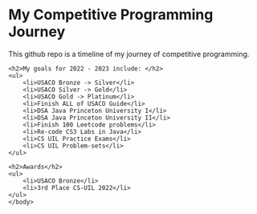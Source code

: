 <html>
    <body>
    <h1>My Competitive Programming Journey</h1>
    <p>This github repo is a timeline of my journey of competitive programming.</p>

    <h2>My goals for 2022 - 2023 include: </h2>
    <ul>
        <li>USACO Bronze -> Silver</li>
        <li>USACO Silver -> Gold</li>
        <li>USACO Gold -> Platinum</li>
        <li>Finish ALL of USACO Guide</li>
        <li>DSA Java Princeton University I</li>
        <li>DSA Java Princeton University II</li>
        <li>Finish 100 Leetcode problems</li>
        <li>Re-code CS3 Labs in Java</li>
        <li>CS UIL Practice Exams</li>
        <li>CS UIL Problem-sets</li>
    </ul>

    <h2>Awards</h2>
    <ul>
        <li>USACO Bronze</li>
        <li>3rd Place CS-UIL 2022</li>
    </ul>
    </body>
</html>
